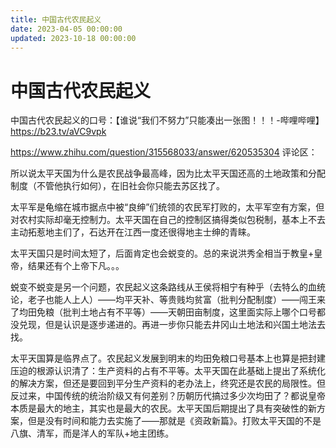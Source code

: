 ```yaml
---
title: 中国古代农民起义
date: 2023-04-05 00:00:00
updated: 2023-10-18 00:00:00
---
```


# 中国古代农民起义

中国古代农民起义的口号：【谁说“我们不努力”只能凑出一张图！！！-哔哩哔哩】 https://b23.tv/aVC9vpk

https://www.zhihu.com/question/315568033/answer/620535304 评论区：

所以说太平天国为什么是农民战争最高峰，因为比太平天国还高的土地政策和分配制度（不管他执行如何），在旧社会你只能去苏区找了。

太平军是龟缩在城市据点中被“良绅”们统领的农民军打败的，太平军空有方案，但对农村实际却毫无控制力。太平天国在自己的控制区搞得类似包税制，基本上不去主动拓惹地主们了，石达开在江西一度还很得地主士绅的青睐。

太平天国只是时间太短了，后面肯定也会蜕变的。总的来说洪秀全相当于教皇+皇帝，结果还有个上帝下凡。。。

蜕变不蜕变是另一个问题，农民起义这条路线从王侯将相宁有种乎（去特么的血统论，老子也能人上人）——均平天补、等贵贱均贫富（批判分配制度）——闯王来了均田免粮（批判土地占有不平等）——天朝田亩制度，这里面实际上哪个口号都没兑现，但是认识是逐步递进的。再进一步你只能去井冈山土地法和兴国土地法去找。

太平天国算是临界点了。农民起义发展到明末的均田免粮口号基本上也算是把封建压迫的根源认识清了：生产资料的占有不平等。太平天国在此基础上提出了系统化的解决方案，但还是要回到平分生产资料的老办法上，终究还是农民的局限性。但反过来，中国传统的统治阶级又有何差别？历朝历代搞过多少次均田了？都说皇帝本质是最大的地主，其实也是最大的农民。太平天国后期提出了具有突破性的新方案，但是没有时间和能力去实施了——那就是《资政新篇》。打败太平天国的不是八旗、清军，而是洋人的军队+地主团练。
